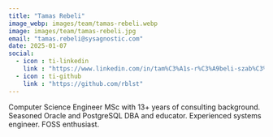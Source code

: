 ```yaml
---
title: "Tamas Rebeli"
image_webp: images/team/tamas-rebeli.webp
image: images/team/tamas-rebeli.jpg
email: "tamas.rebeli@sysagnostic.com"
date: 2025-01-07
social:
  - icon : ti-linkedin
    link : "https://www.linkedin.com/in/tam%C3%A1s-r%C3%A9beli-szab%C3%B3-69511469/"
  - icon : ti-github
    link : "https://github.com/rblst"
---
```


Computer Science Engineer MSc with 13+ years of consulting background. Seasoned Oracle and PostgreSQL DBA and educator. Experienced systems engineer. FOSS enthusiast.
